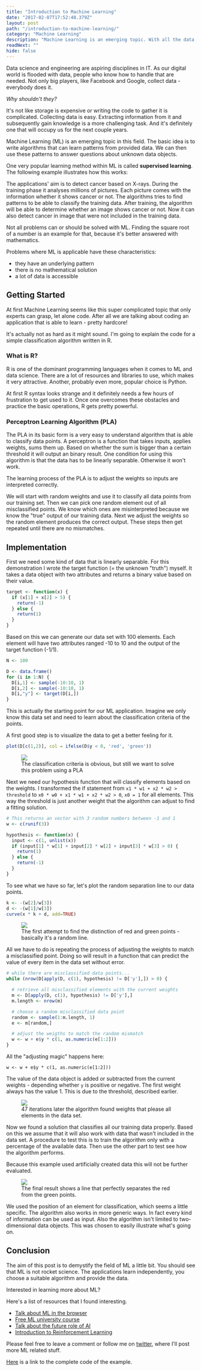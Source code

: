 ```yaml
---
title: "Introduction to Machine Learning"
date: "2017-02-07T17:52:48.379Z"
layout: post
path: "/introduction-to-machine-learning/"
category: "Machine Learning"
description: "Machine Learning is an emerging topic. With all the data that is available today we need to know what to do with it. This introduction guides you through the idea and code of a simple classification learning algorithm."
readNext: ""
hide: false
---
```


Data science and engineering are aspiring disciplines in IT.
As our digital world is flooded with data, people who know how to handle that are needed.
Not only big players, like Facebook and Google, collect data - everybody does it.

*Why shouldn't they?*

It's not like storage is expensive or writing the code to gather it is complicated.
Collecting data is easy.
Extracting information from it and subsequently gain knowledge is a more challenging task.
And it's definitely one that will occupy us for the next couple years.

Machine Learning (ML) is an emerging topic in this field.
The basic idea is to write algorithms that can learn patterns from provided data.
We can then use these patterns to answer questions about unknown data objects.

One very popular learning method within ML is called **supervised learning**.
The following example illustrates how this works:

The applications' aim is to detect cancer based on X-rays.
During the training phase it analyses millions of pictures.
Each picture comes with the information whether it shows cancer or not.
The algorithms tries to find patterns to be able to classify the training data.
After training, the algorithm will be able to determine whether an image shows cancer or not.
Now it can also detect cancer in image that were not included in the training data.

Not all problems can or should be solved with ML.
Finding the square root of a number is an example for that, because it's better answered with mathematics.

Problems where ML is applicable have these characteristics:
- they have an underlying pattern
- there is no mathematical solution
- a lot of data is accessible

## Getting Started
At first Machine Learning seems like this super complicated topic that only experts can grasp, let alone code.
After all we are talking about coding an application that is able to learn - pretty hardcore!

It's actually not as hard as it might sound.
I'm going to explain the code for a simple classification algorithm written in R.

### What is R?
R is one of the dominant programming languages when it comes to ML and data science.
There are a lot of resources and libraries to use, which makes it very attractive.
Another, probably even more, popular choice is Python.

At first R syntax looks strange and it definitely needs a few hours of frustration to get used to it.
Once one overcomes these obstacles and practice the basic operations, R gets pretty powerful.

### Perceptron Learning Algorithm (PLA)
The PLA in its basic form is a very easy to understand algorithm that is able to classify data points.
A perceptron is a function that takes inputs, applies weights, sums them up.
Based on whether the sum is bigger than a certain threshold it will output an binary result.
One condition for using this algorithm is that the data has to be linearly separable.
Otherwise it won't work.

The learning process of the PLA is to adjust the weights so inputs are interpreted correctly.

We will start with random weights and use it to classify all data points from our training set.
Then we can pick one random element out of all misclassified points.
We know which ones are misinterpreted because we know the "true" output of our training data.
Next we adjust the weights so the random element produces the correct output.
These steps then get repeated until there are no mismatches.

## Implementation
First we need some kind of data that is linearly separable.
For this demonstration I wrote the target function (= the unknown "truth") myself.
It takes a data object with two attributes and returns a binary value based on their value.

```R
target <- function(x) {
  if (x[1] + x[2] > 5) {
    return(-1)
  } else {
    return(1)
  }
}
```

Based on this we can generate our data set with 100 elements.
Each element will have two attributes ranged -10 to 10 and the output of the target function (-1/1).

```R
N <- 100

D <- data.frame()
for (i in 1:N) {
  D[i,1] <- sample(-10:10, 1)
  D[i,2] <- sample(-10:10, 1)
  D[i,"y"] <- target(D[i,])
}
```

This is actually the starting point for our ML application.
Imagine we only know this data set and need to learn about the classification criteria of the points.

A first good step is to visualize the data to get a better feeling for it.
```R
plot(D[c(1,2)], col = ifelse(D$y < 0, 'red', 'green'))
```

<figure>
    <img src="./trainingData.png"></img>
    <figcaption>The classification criteria is obvious, but still we want to solve this problem using a PLA</figcaption>
</figure>

Next we need our hypothesis function that will classify elements based on the weights.
I transformed the if statement from `x1 * w1 + x2 * w2 > threshold` to `x0 * w0 + x1 * w1 + x2 * w2 > 0`, `x0 = 1` for all elements.
This way the threshold is just another weight that the algorithm can adjust to find a fitting solution.

```R
# This returns an vector with 3 random numbers between -1 and 1
w <- c(runif(3))

hypothesis <- function(x) {
  input <- c(1, unlist(x))
  if (input[1] * w[1] + input[2] * w[2] + input[3] * w[3] > 0) {
    return(1)
  } else {
    return(-1)
  }
}
```

To see what we have so far, let's plot the random separation line to our data points.

```R
k <- -(w[2]/w[3])
d <- -(w[1]/w[3])
curve(x * k + d, add=TRUE)
```

<figure>
    <img src="./randomWeights.png"></img>
    <figcaption>The first attempt to find the distinction of red and green points - basically it's a random line.</figcaption>
</figure>

All we have to do is repeating the process of adjusting the weights to match a misclassified point.
Doing so will result in a function that can predict the value of every item in the data set without error.

```R
# while there are misclassified data points...
while (nrow(D[apply(D, c(1), hypothesis) != D['y'],]) > 0) {

  # retrieve all misclassified elements with the current weights
  m <- D[apply(D, c(1), hypothesis) != D['y'],]
  m.length <- nrow(m)

  # choose a random misclassified data point
  random <- sample(1:m.length, 1)
  e <- m[random,]

  # adjust the weigths to match the random mismatch
  w <- w + e$y * c(1, as.numeric(e[1:2]))
}
```

All the "adjusting magic" happens here:

`w <- w + e$y * c(1, as.numeric(e[1:2]))`

The value of the data object is added or subtracted from the current weights - depending whether `y` is positive or negative.
The first weight always has the value 1.
This is due to the threshold, described earlier.

<figure>
    <img src="./iterations.png"></img>
    <figcaption>47 iterations later the algorithm found weights that please all elements in the data set.</figcaption>
</figure>

Now we found a solution that classifies all our training data properly.
Based on this we assume that it will also work with data that wasn't included in the data set.
A procedure to test this is to train the algorithm only with a percentage of the available data.
Then use the other part to test see how the algorithm performs.

Because this example used artificially created data this will not be further evaluated.

<figure>
    <img src="./final.png"></img>
    <figcaption>The final result shows a line that perfectly separates the red from the green points.</figcaption>
</figure>

We used the position of an element for classification, which seems a little specific.
The algorithm also works in more generic ways.
In fact every kind of information can be used as input.
Also the algorithm isn't limited to two-dimensional data objects.
This was chosen to easily illustrate what's going on.

## Conclusion
The aim of this post is to demystify the field of ML a little bit.
You should see that ML is not rocket science.
The applications learn independently, you choose a suitable algorithm and provide the data.

Interested in learning more about ML?

Here's a list of resources that I found interesting.
- [Talk about ML in the browser](https://www.youtube.com/watch?v=VQRzWiscu4U)
- [Free ML university course](https://www.work.caltech.edu/telecourse.html)
- [Talk about the future role of AI](https://www.ted.com/talks/kevin_kelly_how_ai_can_bring_on_a_second_industrial_revolution)
- [Introduction to Reinforcement Learning](https://deeplearning4j.org/reinforcementlearning.html)

Please feel free to leave a comment or follow me on [twitter](https://twitter.com/simon_rsp), where I'll post more ML related stuff.

[Here](https://gist.github.com/abisz/45108a0177781f7790169797800ce176) is a link to the complete code of the example.